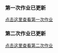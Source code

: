 ### 第一次作业已更新

[点击这里查看第一次作业](https://github.com/121lenglengxingixng/01_ImageWarping)

### 第二次作业已更新

[点击这里查看第二次作业](https://github.com/121lenglengxingixng/01_ImageWarping)